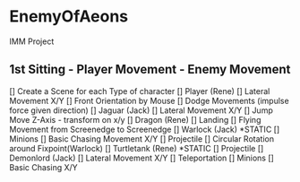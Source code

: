 # EnemyOfAeons
 IMM Project

## 1st Sitting - Player Movement - Enemy Movement
[] Create a Scene for each Type of character
    [] Player (Rene)
        [] Lateral Movement X/Y
        [] Front Orientation by Mouse
        [] Dodge Movements (impulse force given direction)
    [] Jaguar (Jack)
        [] Lateral Movement X/Y
        [] Jump Move Z-Axis - transform on x/y
    [] Dragon (Rene)
        [] Landing
        [] Flying Movement from Screenedge to Screenedge
    [] Warlock (Jack)
        *STATIC
        [] Minions
            [] Basic Chasing Movement X/Y
        [] Projectile
            [] Circular Rotation around Fixpoint(Warlock)
    [] Turtletank (Rene)
        *STATIC
        [] Projectile
    [] Demonlord (Jack)
        [] Lateral Movement X/Y
        [] Teleportation
        [] Minions
            [] Basic Chasing X/Y
